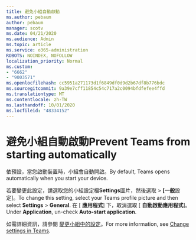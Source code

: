 ```yaml
---
title: 避免小組自動啟動
ms.author: pebaum
author: pebaum
manager: scotv
ms.date: 04/21/2020
ms.audience: Admin
ms.topic: article
ms.service: o365-administration
ROBOTS: NOINDEX, NOFOLLOW
localization_priority: Normal
ms.custom:
- "6662"
- "9003571"
ms.openlocfilehash: cc5951a271173d1f6849df0d9d2b67df8b776bdc
ms.sourcegitcommit: 9a39e7cff11854c54c717a2c0094bfdfefee4ffd
ms.translationtype: MT
ms.contentlocale: zh-TW
ms.lasthandoff: 10/01/2020
ms.locfileid: "48334152"
---
```

# <a name="prevent-teams-from-starting-automatically"></a><span data-ttu-id="b0d8b-102">避免小組自動啟動</span><span class="sxs-lookup"><span data-stu-id="b0d8b-102">Prevent Teams from starting automatically</span></span>

<span data-ttu-id="b0d8b-103">依預設，當您啟動裝置時，小組會自動開啟。</span><span class="sxs-lookup"><span data-stu-id="b0d8b-103">By default, Teams opens automatically when you start your device.</span></span>

<span data-ttu-id="b0d8b-104">若要變更此設定，請選取您的小組設定檔**Settings**圖片，然後選取  >   **[一般**設定]。</span><span class="sxs-lookup"><span data-stu-id="b0d8b-104">To change this setting, select your Teams profile picture and then select  **Settings** >  **General**.</span></span> <span data-ttu-id="b0d8b-105">在 [  **應用程式**] 下，取消選取 [  **自動啟動應用程式**]。</span><span class="sxs-lookup"><span data-stu-id="b0d8b-105">Under  **Application**, un-check  **Auto-start application**.</span></span>

<span data-ttu-id="b0d8b-106">如需詳細資訊，請參閱  [變更小組中的設定](https://support.microsoft.com/office/b506e8f1-1a96-4cf1-8c6b-b6ed4f424bc7)。</span><span class="sxs-lookup"><span data-stu-id="b0d8b-106">For more information, see  [Change settings in Teams](https://support.microsoft.com/office/b506e8f1-1a96-4cf1-8c6b-b6ed4f424bc7).</span></span>
